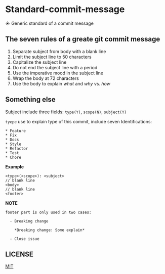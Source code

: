 # Standard-commit-message
:sunny: Generic standard of a commit message


## The seven rules of a greate git commit message

1. Separate subject from body with a blank line
2. Limit the subject line to 50 characters
3. Capitalize the subject line
4. Do not end the subject line with a period
5. Use the imperative mood in the subject line
6. Wrap the body at 72 characters
7. Use the body to explain *what* and *why* vs. *how*

## Something else

Subject include three fields: `type(Y)`, `scope(N)`, `subject(Y)`

`tyepe` use to explain type of this commit, include seven Identifications:
    
    * Feature
    * Fix
    * Docs
    * Style
    * Refactor
    * Test
    * Chore

**Example**

    <type>(<scope>): <subject>
    // blank line
    <body>
    // blank line
    <footer>

**NOTE**

    footer part is only used in two cases:
        
      - Breaking change
        
        *Breaking change: Some explain*
          
      - Close issue


## LICENSE

[MIT](LICENSE)
